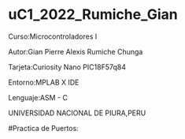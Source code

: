 # uC1_2022_Rumiche_Gian

Curso:Microcontroladores I

Autor:Gian Pierre Alexis Rumiche Chunga

Tarjeta:Curiosity Nano PIC18F57q84

Entorno:MPLAB X IDE

Lenguaje:ASM - C

UNIVERSIDAD NACIONAL DE PIURA,PERU

#Practica de Puertos:

